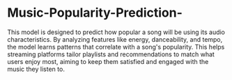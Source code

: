 # Music-Popularity-Prediction-

This model is designed to predict how popular a song will be using its audio characteristics. By analyzing features like energy, danceability, and tempo, the model learns patterns that correlate with a song's popularity. This helps streaming platforms tailor playlists and recommendations to match what users enjoy most, aiming to keep them satisfied and engaged with the music they listen to.


